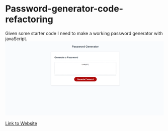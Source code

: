 # Password-generator-code-refactoring
Given some starter code I need to make a working password generator with javaScript.
![A screenshot of the Password generator with a generated password](https://github.com/Wolfgang978/Password-generator-code-refactoring/blob/main/Assets/images/SSofPasswordGenerator.PNG?raw=true)

[Link to Website](https://wolfgang978.github.io/Password-generator-code-refactoring/ "Horiseon Code Refactor")
